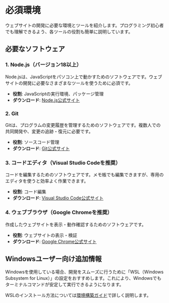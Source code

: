 # 必須環境

ウェブサイトの開発に必要な環境とツールを紹介します。プログラミング初心者でも理解できるよう、各ツールの役割も簡単に説明しています。

## 必要なソフトウェア

### 1. Node.js（バージョン18以上）

Node.jsは、JavaScriptをパソコン上で動かすためのソフトウェアです。ウェブサイトの開発に必要なさまざまなツールを使うために必須です。

- **役割**: JavaScriptの実行環境、パッケージ管理
- **ダウンロード**: [Node.js公式サイト](https://nodejs.org/)

### 2. Git

Gitは、プログラムの変更履歴を管理するためのソフトウェアです。複数人での共同開発や、変更の追跡・復元に必要です。

- **役割**: ソースコード管理
- **ダウンロード**: [Git公式サイト](https://git-scm.com/downloads)

### 3. コードエディタ（Visual Studio Codeを推奨）

コードを編集するためのソフトウェアです。メモ帳でも編集できますが、専用のエディタを使うと効率よく作業できます。

- **役割**: コード編集
- **ダウンロード**: [Visual Studio Code公式サイト](https://code.visualstudio.com/)

### 4. ウェブブラウザ（Google Chromeを推奨）

作成したウェブサイトを表示・動作確認するためのソフトウェアです。

- **役割**: ウェブサイトの表示・検証
- **ダウンロード**: [Google Chrome公式サイト](https://www.google.com/chrome/)

## Windowsユーザー向け追加情報

Windowsを使用している場合、開発をスムーズに行うために「WSL（Windows Subsystem for Linux）」の設定をおすすめします。これにより、Windowsでもターミナルコマンドが安定して実行できるようになります。

WSLのインストール方法については[環境構築ガイド](./02-setup-guide.md)で詳しく説明します。
